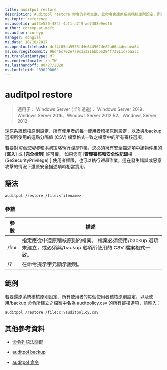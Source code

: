 ```yaml
---
title: auditpol restore
description: Auditpol restore 命令的參考文章，此命令會還原系統稽核原則設定、所有使用者的每一使用者稽核原則設定，以及與/backup 選項所使用的逗點分隔值 (CSV) 檔案格式語法一致的檔案中的所有審核選項。
ms.topic: reference
ms.assetid: ad73e520-484f-4cf1-a7f9-ae7488e9edf6
author: coreyp-at-msft
ms.author: coreyp
manager: dongill
ms.date: 10/16/2017
ms.openlocfilehash: dcf4f85da5955f49e644962de82a66a4dedaea64
ms.sourcegitcommit: 96d46c702e7a9c3a321bbbb5284f73911c7baa3c
ms.translationtype: MT
ms.contentlocale: zh-TW
ms.lasthandoff: 08/27/2020
ms.locfileid: "89029006"
---
```

# <a name="auditpol-restore"></a>auditpol restore

> 適用于： Windows Server (半年通道) 、Windows Server 2019、Windows Server 2016、Windows Server 2012 R2、Windows Server 2012

還原系統稽核原則設定、所有使用者的每一使用者稽核原則設定，以及與/backup 選項所使用的逗點分隔值 (CSV) 檔案格式一致之檔案中的所有審核選項。

若要對*每個使用者*和*系統*策略執行*還原*作業，您必須擁有安全描述項中該物件集的 [**寫入**] 或 [**完全控制**] 許可權。 如果您有 [**管理審核和安全性記錄**檔 (SeSecurityPrivilege) ] 使用者權限，也可以執行*還原*作業，這在發生錯誤或惡意攻擊的情況下還原安全描述項時相當實用。

## <a name="syntax"></a>語法

```
auditpol /restore /file:<filename>
```

### <a name="parameters"></a>參數

| 參數 | 描述 |
| ------- | -------- |
| /file | 指定應從中還原稽核原則的檔案。 檔案必須使用/backup 選項來建立，或必須與/backup 選項所使用的 CSV 檔案格式一致。 |
| /? |在命令提示字元顯示說明。 |

## <a name="examples"></a>範例

若要還原系統稽核原則設定、所有使用者的每個使用者稽核原則設定，以及使用/backup 命令所建立之檔案中名為 auditpolicy.csv 的所有審核選項，請輸入：

```
auditpol /restore /file:c:\auditpolicy.csv
```

## <a name="additional-references"></a>其他參考資料

- [命令列語法關鍵](command-line-syntax-key.md)

- [auditpol backup](auditpol-backup.md)

- [auditpol 命令](auditpol.md)
